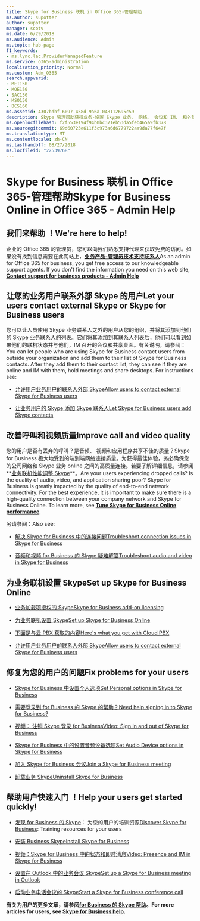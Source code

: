 ```yaml
---
title: Skype for Business 联机 in Office 365-管理帮助
ms.author: supotter
author: supotter
manager: scotv
ms.date: 6/29/2018
ms.audience: Admin
ms.topic: hub-page
f1_keywords:
- ms.lync.lac.ProviderManagedFeature
ms.service: o365-administration
localization_priority: Normal
ms.custom: Adm_O365
search.appverid:
- MET150
- MOE150
- SAC150
- MSO150
- BCS160
ms.assetid: 4307bdbf-6097-458d-9a6a-048112695c59
description: Skype 管理帮助获得业务-设置 Skype 业务、 网络、 会议和 IM、 和外部用户访问。配置设置、 排查和查看使用率报告。
ms.openlocfilehash: f2f553e194f94b0bc371eb53da5feb465a9fb378
ms.sourcegitcommit: 69d60723e611f3c973a6d6779722aa9da77f647f
ms.translationtype: MT
ms.contentlocale: zh-CN
ms.lasthandoff: 08/27/2018
ms.locfileid: "22539768"
---
```

# <a name="skype-for-business-online-in-office-365---admin-help"></a><span data-ttu-id="c6601-104">Skype for Business 联机 in Office 365-管理帮助</span><span class="sxs-lookup"><span data-stu-id="c6601-104">Skype for Business Online in Office 365 - Admin Help</span></span>

## <a name="were-here-to-help"></a><span data-ttu-id="c6601-105">我们来帮助 ！</span><span class="sxs-lookup"><span data-stu-id="c6601-105">We're here to help!</span></span>

<span data-ttu-id="c6601-p102">企业的 Office 365 的管理员，您可以向我们熟悉支持代理来获取免费的访问。如果没有找到信息需要在此网站上，**[业务产品-管理员技术支持联系人](https://support.office.com/article/32a17ca7-6fa0-4870-8a8d-e25ba4ccfd4b)**</span><span class="sxs-lookup"><span data-stu-id="c6601-p102">As an admin for Office 365 for business, you get free access to our knowledgeable support agents. If you don't find the information you need on this web site, **[Contact support for business products - Admin Help](https://support.office.com/article/32a17ca7-6fa0-4870-8a8d-e25ba4ccfd4b)**</span></span>
  
## <a name="let-your-users-contact-external-skype-or-skype-for-business-users"></a><span data-ttu-id="c6601-108">让您的业务用户联系外部 Skype 的用户</span><span class="sxs-lookup"><span data-stu-id="c6601-108">Let your users contact external Skype or Skype for Business users</span></span>

<span data-ttu-id="c6601-p103">您可以让人员使用 Skype 业务联系人之外的用户从您的组织，并将其添加到他们的 Skype 业务联系人的列表。它们将其添加到其联系人列表后，他们可以看到如果他们的联机状态并与他们，IM 召开的会议和共享桌面。有关说明，请参阅：</span><span class="sxs-lookup"><span data-stu-id="c6601-p103">You can let people who are using Skype for Business contact users from outside your organization and add them to their list of Skype for Business contacts. After they add them to their contact list, they can see if they are online and IM with them, hold meetings and share desktops. For instructions see:</span></span>
  
- [<span data-ttu-id="c6601-112">允许用户业务用户的联系人外部 Skype</span><span class="sxs-lookup"><span data-stu-id="c6601-112">Allow users to contact external Skype for Business users</span></span>](https://support.office.com/article/b414873a-0059-4cd5-aea1-e5d0857dbc94)
    
- [<span data-ttu-id="c6601-113">让业务用户的 Skype 添加 Skype 联系人</span><span class="sxs-lookup"><span data-stu-id="c6601-113">Let Skype for Business users add Skype contacts</span></span>](https://support.office.com/article/08666236-1894-42ae-8846-e49232bbc460)
    
## <a name="improve-call-and-video-quality"></a><span data-ttu-id="c6601-114">改善呼叫和视频质量</span><span class="sxs-lookup"><span data-stu-id="c6601-114">Improve call and video quality</span></span>

<span data-ttu-id="c6601-p104">您的用户是否有丢弃的呼叫？是音频、 视频和应用程序共享不佳的质量？Skype for Business 极大地受到的端到端网络连接质量。为获得最佳体验，务必确保您的公司网络和 Skype 业务 online 之间的高质量连接。若要了解详细信息，请参阅**[业务联机性能调整 Skype](tune-skype-for-business-online-performance.md)**。</span><span class="sxs-lookup"><span data-stu-id="c6601-p104">Are your users experiencing dropped calls? Is the quality of audio, video, and application sharing poor? Skype for Business is greatly impacted by the quality of end-to-end network connectivity. For the best experience, it is important to make sure there is a high-quality connection between your company network and Skype for Business Online. To learn more, see **[Tune Skype for Business Online performance](tune-skype-for-business-online-performance.md)**.</span></span> 
  
<span data-ttu-id="c6601-120">另请参阅：</span><span class="sxs-lookup"><span data-stu-id="c6601-120">Also see:</span></span>
  
- [<span data-ttu-id="c6601-121">解决 Skype for Business 中的连接问题</span><span class="sxs-lookup"><span data-stu-id="c6601-121">Troubleshoot connection issues in Skype for Business</span></span>](https://support.office.com/article/ca302828-783f-425c-bbe2-356348583771)
    
- [<span data-ttu-id="c6601-122">音频和视频 for Business 的 Skype 疑难解答</span><span class="sxs-lookup"><span data-stu-id="c6601-122">Troubleshoot audio and video in Skype for Business</span></span>](https://support.office.com/article/62777bc6-c52b-47ae-84ba-a8905c3b71dc)
    
## <a name="set-up-skype-for-business-online"></a><span data-ttu-id="c6601-123">为业务联机设置 Skype</span><span class="sxs-lookup"><span data-stu-id="c6601-123">Set up Skype for Business Online</span></span>

- [<span data-ttu-id="c6601-124">业务加载项授权的 Skype</span><span class="sxs-lookup"><span data-stu-id="c6601-124">Skype for Business add-on licensing</span></span>](https://support.office.com/article/3ed752b1-5983-43f9-bcfd-760619ab40a7)
    
- [<span data-ttu-id="c6601-125">为业务联机设置 Skype</span><span class="sxs-lookup"><span data-stu-id="c6601-125">Set up Skype for Business Online</span></span>](https://support.office.com/article/40296968-e779-4259-980b-c2de1c044c6e)
    
- [<span data-ttu-id="c6601-126">下面是与云 PBX 获取的内容</span><span class="sxs-lookup"><span data-stu-id="c6601-126">Here's what you get with Cloud PBX</span></span>](https://support.office.com/article/bc9756d1-8a2f-42c4-98f6-afb17c29231c)
    
- [<span data-ttu-id="c6601-127">允许用户业务用户的联系人外部 Skype</span><span class="sxs-lookup"><span data-stu-id="c6601-127">Allow users to contact external Skype for Business users</span></span>](https://support.office.com/article/b414873a-0059-4cd5-aea1-e5d0857dbc94)
    
## <a name="fix-problems-for-your-users"></a><span data-ttu-id="c6601-128">修复为您的用户的问题</span><span class="sxs-lookup"><span data-stu-id="c6601-128">Fix problems for your users</span></span>

- [<span data-ttu-id="c6601-129">Skype for Business 中设置个人选项</span><span class="sxs-lookup"><span data-stu-id="c6601-129">Set Personal options in Skype for Business</span></span>](https://support.office.com/article/68bacc31-71d3-44c3-a4d4-64da78c447aa#bkmk-stop-automatic-startup)
    
- [<span data-ttu-id="c6601-130">需要登录到 for Business 的 Skype 的帮助？</span><span class="sxs-lookup"><span data-stu-id="c6601-130">Need help signing in to Skype for Business?</span></span>](https://support.office.com/article/448b8ea7-5b33-444a-afd4-175fc9930d05)
    
- [<span data-ttu-id="c6601-131">视频： 注销 Skype 登录 for Business</span><span class="sxs-lookup"><span data-stu-id="c6601-131">Video: Sign in and out of Skype for Business</span></span>](https://support.office.com/article/8abed4b3-ac48-493e-9d76-0e10140e9451)
    
- [<span data-ttu-id="c6601-132">Skype for Business 中的设置音频设备选项</span><span class="sxs-lookup"><span data-stu-id="c6601-132">Set Audio Device options in Skype for Business</span></span>](https://support.office.com/article/2533d929-9814-4349-8ae4-fca29246e2ff)
    
- [<span data-ttu-id="c6601-133">加入 Skype for Business 会议</span><span class="sxs-lookup"><span data-stu-id="c6601-133">Join a Skype for Business meeting</span></span>](https://support.office.com/article/3862be6d-758a-4064-a016-67c0febf3cd5)
    
- [<span data-ttu-id="c6601-134">卸载业务 Skype</span><span class="sxs-lookup"><span data-stu-id="c6601-134">Uninstall Skype for Business</span></span>](https://support.office.com/article/28C4A036-7F22-406C-B7F4-87894CBAF902)
    
## <a name="help-your-users-get-started-quickly"></a><span data-ttu-id="c6601-135">帮助用户快速入门 ！</span><span class="sxs-lookup"><span data-stu-id="c6601-135">Help your users get started quickly!</span></span>

- <span data-ttu-id="c6601-136">[发现 for Business 的 Skype](https://support.office.com/article/8a3491a3-c095-4718-80cf-cbbe4afe4eba)： 为您的用户的培训资源</span><span class="sxs-lookup"><span data-stu-id="c6601-136">[Discover Skype for Business](https://support.office.com/article/8a3491a3-c095-4718-80cf-cbbe4afe4eba): Training resources for your users</span></span> 
    
- [<span data-ttu-id="c6601-137">安装 Business Skype</span><span class="sxs-lookup"><span data-stu-id="c6601-137">Install Skype for Business</span></span>](https://support.office.com/article/8a0d4da8-9d58-44f9-9759-5c8f340cb3fb)
    
- [<span data-ttu-id="c6601-138">视频：Skype for Business 中的状态和即时消息</span><span class="sxs-lookup"><span data-stu-id="c6601-138">Video: Presence and IM in Skype for Business</span></span>](https://support.office.com/article/c873b869-4ce0-4375-9bea-5de150eaf081)
    
- [<span data-ttu-id="c6601-139">设置在 Outlook 中的业务会议 Skype</span><span class="sxs-lookup"><span data-stu-id="c6601-139">Set up a Skype for Business meeting in Outlook</span></span>](https://support.office.com/article/b8305620-d16e-4667-989d-4a977aad6556)
    
- [<span data-ttu-id="c6601-140">启动业务电话会议的 Skype</span><span class="sxs-lookup"><span data-stu-id="c6601-140">Start a Skype for Business conference call</span></span>](https://support.office.com/article/8dc8ac52-91ac-4db9-8672-11551fdaf997)
    
 <span data-ttu-id="c6601-141">**有关为用户的更多文章，请参阅[for Business 的 Skype 帮助](https://support.office.com/article/4fbe07ce-6b15-4a06-bcf0-baea57890410)。**</span><span class="sxs-lookup"><span data-stu-id="c6601-141">**For more articles for users, see [Skype for Business help](https://support.office.com/article/4fbe07ce-6b15-4a06-bcf0-baea57890410).**</span></span>
  

